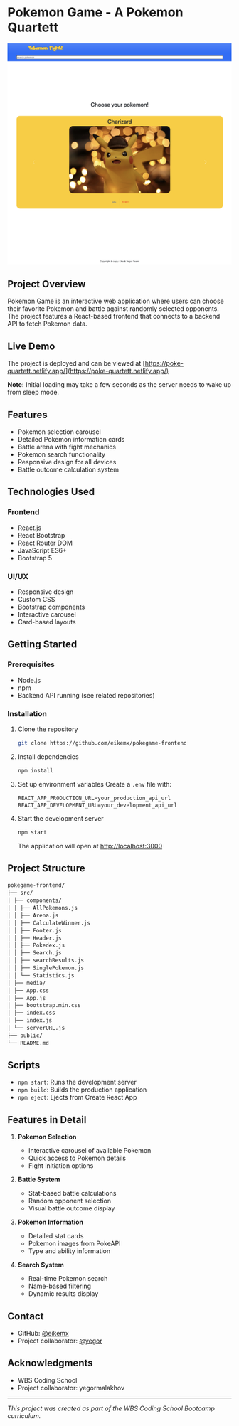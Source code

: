 # Pokemon Game - A Pokemon Quartett

<img src="./src/media/pokegame-screenshot.png" width="600" alt="pokemon Game screenshot">

## Project Overview
Pokemon Game is an interactive web application where users can choose their favorite Pokemon and battle against randomly selected opponents. The project features a React-based frontend that connects to a backend API to fetch Pokemon data.

## Live Demo
The project is deployed and can be viewed at [https://poke-quartett.netlify.app/](https://poke-quartett.netlify.app/)

**Note:** Initial loading may take a few seconds as the server needs to wake up from sleep mode.

## Features
- Pokemon selection carousel
- Detailed Pokemon information cards
- Battle arena with fight mechanics
- Pokemon search functionality
- Responsive design for all devices
- Battle outcome calculation system

## Technologies Used
### Frontend
- React.js
- React Bootstrap
- React Router DOM
- JavaScript ES6+
- Bootstrap 5

### UI/UX
- Responsive design
- Custom CSS
- Bootstrap components
- Interactive carousel
- Card-based layouts

## Getting Started

### Prerequisites
- Node.js
- npm
- Backend API running (see related repositories)

### Installation
1. Clone the repository
   ```bash
   git clone https://github.com/eikemx/pokegame-frontend
   ```
2. Install dependencies
   ```bash
   npm install
   ```
3. Set up environment variables
   Create a `.env` file with:
   ```
   REACT_APP_PRODUCTION_URL=your_production_api_url
   REACT_APP_DEVELOPMENT_URL=your_development_api_url
   ```
4. Start the development server
   ```bash
   npm start
   ```
   The application will open at [http://localhost:3000](http://localhost:3000)

## Project Structure
```bash
pokegame-frontend/
├── src/
│ ├── components/
│ │ ├── AllPokemons.js
│ │ ├── Arena.js
│ │ ├── CalculateWinner.js
│ │ ├── Footer.js
│ │ ├── Header.js
│ │ ├── Pokedex.js
│ │ ├── Search.js
│ │ ├── searchResults.js
│ │ ├── SinglePokemon.js
│ │ └── Statistics.js
│ ├── media/
│ ├── App.css
│ ├── App.js
│ ├── bootstrap.min.css
│ ├── index.css
│ ├── index.js
│ └── serverURL.js
├── public/
└── README.md
```

## Scripts
- `npm start`: Runs the development server
- `npm build`: Builds the production application
- `npm eject`: Ejects from Create React App

## Features in Detail
1. **Pokemon Selection**
   - Interactive carousel of available Pokemon
   - Quick access to Pokemon details
   - Fight initiation options

2. **Battle System**
   - Stat-based battle calculations
   - Random opponent selection
   - Visual battle outcome display

3. **Pokemon Information**
   - Detailed stat cards
   - Pokemon images from PokeAPI
   - Type and ability information

4. **Search System**
   - Real-time Pokemon search
   - Name-based filtering
   - Dynamic results display

## Contact
- GitHub: [@eikemx](https://github.com/eikemx)
- Project collaborator: [@yegor](https://github.com/yegor)

## Acknowledgments
- WBS Coding School
- Project collaborator: yegormalakhov

---
*This project was created as part of the WBS Coding School Bootcamp curriculum.*